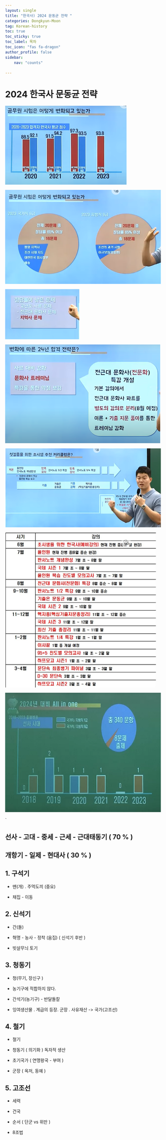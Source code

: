```yaml
---
layout: single
title: "한국사) 2024 문동균 전략 "
categories: Dongkyun-Moon
tag: Korean-history
toc: true
toc_sticky: true
toc_label: 목차
toc_icon: "fas fa-dragon"
author_profile: false
sidebar:
    nav: "counts"

---
```




# 2024 한국사 문동균 전략

![](../images/2023-07-13-19/2023-07-13-22-29-38-image.png)

![](../images/2023-07-13-19/2023-07-13-22-30-10-image.png)

![](../images/2023-07-13-19/2023-07-13-22-32-10-image.png)

![](../images/2023-07-13-19/2023-07-13-22-32-26-image.png)

![](../images/2023-07-13-19/2023-07-13-22-33-31-image.png)

![](../images/2023-07-13-19/2023-07-13-22-34-42-image.png)



![](../images/2023-07-13-19/2023-07-13-22-04-16-image.png)

`

## 선사 - 고대 - 중세 - 근세 - 근대태동기 ( 70 % )

## 개항기 - 일제 - 현대사 ( 30 % )



## 1. 구석기

- 뗀(개) . 주먹도끼 (중요)

- 채집 - 이동



## 2. 신석기

- 간(돌)

- 혁명 - 농사 - 정착 (움집) ( 신석기 후반 )

- 빗살무늬 토기



## 3. 청동기

- 청(무기, 장신구 )

- 농기구에 적합하지 않다.

- 간석기(농기구) - 반달돌칼

- 잉여생산물 . 계급의 등장. 군장 . 사유재산 -> 국가(고조선)



## 4. 철기

- 철기 

- 청동기 ( 의기화 ) 독자적 생산

- 초기국가 ( 연맹왕국 - 부여 )

- 군장 ( 옥저, 동예 )



## 5. 고조선

- 세력

- 건국

- 순서 ( 단군 vs 위만 )

- 8조법
